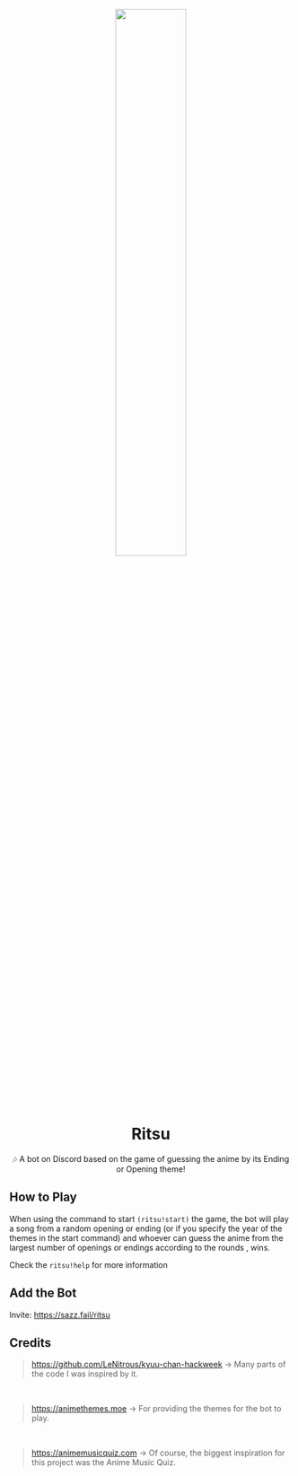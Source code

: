 <p align="center">
<img src="https://ritsu.sazz.fail/assets/ritsu-logo.svg" width="50%">
</p>

<h1 align="center">Ritsu</h1>

<p align="center">🎶 A bot on Discord based on the game of guessing the anime by its Ending or Opening theme!</p>

## How to Play

When using the command to start `(ritsu!start)` the game, the bot will play a song from a random opening or ending (or if you specify the year of the themes in the start command) and whoever can guess the anime from the largest number of openings or endings according to the rounds , wins.

Check the `ritsu!help` for more information

## Add the Bot

Invite: https://sazz.fail/ritsu

## Credits

> https://github.com/LeNitrous/kyuu-chan-hackweek -> Many parts of the code I was inspired by it.

<br>

> https://animethemes.moe -> For providing the themes for the bot to play.

<br>

> https://animemusicquiz.com -> Of course, the biggest inspiration for this project was the Anime Music Quiz.
